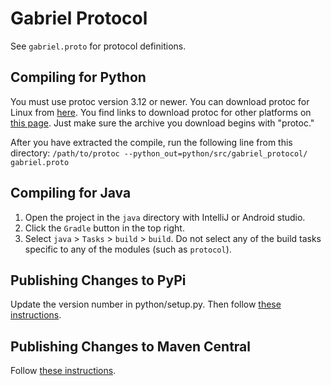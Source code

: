 # Gabriel Protocol

See `gabriel.proto` for protocol definitions.

## Compiling for Python

You must use protoc version 3.12 or newer. You can download protoc for Linux
from
[here](https://github.com/protocolbuffers/protobuf/releases/download/v3.12.3/protoc-3.12.3-linux-x86_64.zip).
You find links to download protoc for other platforms on
[this page](https://github.com/protocolbuffers/protobuf/releases). Just make
sure the archive you download begins with "protoc."

After you have extracted the compile, run the following line from this
directory:
`/path/to/protoc --python_out=python/src/gabriel_protocol/ gabriel.proto`

## Compiling for Java

1. Open the project in the `java` directory with IntelliJ or Android studio.
2. Click the `Gradle` button in the top right.
3. Select `java` > `Tasks` > `build` > `build`. Do not select any of the build
   tasks specific to any of the modules (such as `protocol`).

## Publishing Changes to PyPi

Update the version number in python/setup.py. Then follow [these instructions](https://packaging.python.org/tutorials/packaging-projects/#generating-distribution-archives).

## Publishing Changes to Maven Central

Follow [these instructions](https://github.com/cmusatyalab/gabriel/android-client/blob/master/README.md#publishing-changes-to-maven-central).
